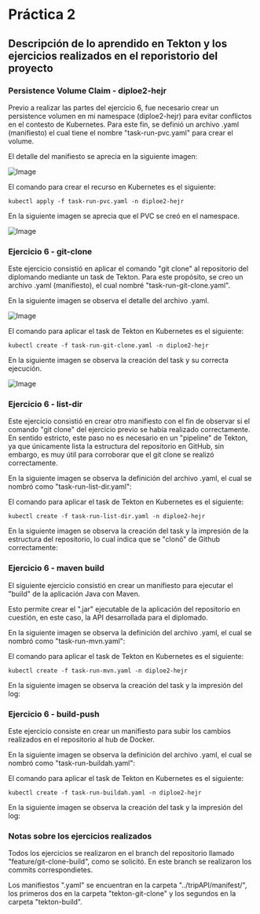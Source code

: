 # Práctica 2

## Descripción de lo aprendido en Tekton y los ejercicios realizados en el reporistorio del proyecto 

### Persistence Volume Claim - diploe2-hejr
Previo a realizar las partes del ejercicio 6, fue necesario crear un persistence volumen en mi namespace (diploe2-hejr) para evitar conflictos en el contesto de Kubernetes. 
Para este fin, se definió un archivo .yaml (manifiesto) el cual tiene el nombre "task-run-pvc.yaml" para crear el volume. 

El detalle del manifiesto se aprecia en la siguiente imagen: 

![Image](https://github.com/user-attachments/assets/126c5c91-675f-4efb-bba9-54f761084be7)


El comando para crear el recurso en Kubernetes es el siguiente: 

    kubectl apply -f task-run-pvc.yaml -n diploe2-hejr

En la siguiente imagen se aprecia que el PVC se creó en el namespace. 

![Image](https://github.com/user-attachments/assets/1372433d-7682-4930-84f2-571c4269868a) 

### Ejercicio 6 - git-clone

Este ejercicio consistió en aplicar el comando  "git clone" al repositorio del diplomando mediante un task de Tekton.
Para este propósito, se creo un archivo .yaml (manifiesto), el cual nombré "task-run-git-clone.yaml". 

En la siguiente imagen se observa el detalle del archivo .yaml. 

![Image](https://github.com/user-attachments/assets/bd0bf313-be8f-4a82-851d-be70d13638e5)

El comando para aplicar el task de Tekton en Kubernetes es el siguiente: 

    kubectl create -f task-run-git-clone.yaml -n diploe2-hejr

En la siguiente imagen se observa la creación del task y su correcta ejecución. 

![Image](https://github.com/user-attachments/assets/a5e4a0fa-8792-44bd-ada5-d41baab6214a)

### Ejercicio 6 - list-dir 

Este ejercicio consistió en crear otro manifiesto con el fin de observar si el comando "git clone" del ejercicio previo se había realizado correctamente. 
En sentido estricto, este paso no es necesario en un "pipeline" de Tekton, ya que únicamente lista la estructura del repositorio en GitHub, sin embargo, es muy útil para corroborar que el git clone se realizó  correctamente. 

En la siguiente imagen se observa la definición del archivo .yaml, el cual se nombró como "task-run-list-dir.yaml": 

El comando para aplicar el task de Tekton en Kubernetes es el siguiente: 

    kubectl create -f task-run-list-dir.yaml -n diploe2-hejr

En la siguiente imagen se observa la creación del task y la impresión de la estructura del repositorio, lo cual indica que se "clonó" de Github correctamente: 


### Ejercicio 6 - maven build 

El siguiente ejercicio consistió en crear un manifiesto para ejecutar el "build" de la aplicación Java con Maven. 

Esto permite crear el ".jar" ejecutable de la aplicación del repositorio en cuestión, en este caso, la API desarrollada para el diplomado. 

En la siguiente imagen se observa la definición del archivo .yaml, el cual se nombró como "task-run-mvn.yaml": 

El comando para aplicar el task de Tekton en Kubernetes es el siguiente: 

    kubectl create -f task-run-mvn.yaml -n diploe2-hejr

En la siguiente imagen se observa la creación del task y la impresión del log: 


### Ejercicio 6 - build-push

Este ejercicio consiste en crear un manifiesto para subir los cambios realizados en el repositorio al hub de Docker. 

En la siguiente imagen se observa la definición del archivo .yaml, el cual se nombró como "task-run-buildah.yaml": 


El comando para aplicar el task de Tekton en Kubernetes es el siguiente: 

    kubectl create -f task-run-buildah.yaml -n diploe2-hejr

En la siguiente imagen se observa la creación del task y la impresión del log: 


### Notas sobre los ejercicios realizados 

Todos los ejercicios se realizaron en el branch del repositorio llamado "feature/git-clone-build", como se solicitó. En este branch se realizaron los commits correspondietes. 

Los manifiestos ".yaml" se encuentran en la carpeta "../tripAPI/manifest/", los primeros dos en la carpeta "tekton-git-clone" y los segundos en la carpeta "tekton-build". 
